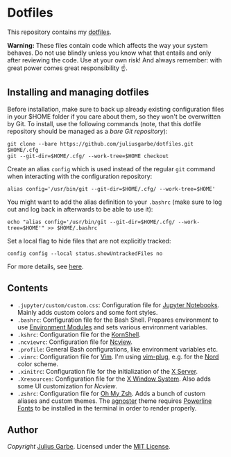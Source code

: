 # Dotfiles
This repository contains my [dotfiles](https://wiki.archlinux.org/index.php/Dotfiles).

**Warning:** These files contain code which affects the way your system behaves. Do not use blindly unless you know what that entails and only after reviewing the code. Use at your own risk! And always remember: with great power comes great responsibility :point_up:.

## Installing and managing dotfiles
Before installation, make sure to back up already existing configuration files in your $HOME folder if you care about them, so they won't be overwritten by Git. To install, use the following commands (note, that this dotfile repository should be managed as a *bare Git repository*):
```
git clone --bare https://github.com/juliusgarbe/dotfiles.git $HOME/.cfg
git --git-dir=$HOME/.cfg/ --work-tree=$HOME checkout
```
Create an alias `config` which is used instead of the regular `git` command when interacting with the configuration repository:
```
alias config='/usr/bin/git --git-dir=$HOME/.cfg/ --work-tree=$HOME'
```
You might want to add the alias definition to your `.bashrc` (make sure to log out and log back in afterwards to be able to use it):
```
echo "alias config='/usr/bin/git --git-dir=$HOME/.cfg/ --work-tree=$HOME'" >> $HOME/.bashrc
```
Set a local flag to hide files that are not explicitly tracked:
```
config config --local status.showUntrackedFiles no
```
For more details, see [here](https://www.atlassian.com/git/tutorials/dotfiles).

## Contents
- `.jupyter/custom/custom.css`: Configuration file for [Jupyter Notebooks](https://jupyter.org). Mainly adds custom colors and some font styles.
- `.bashrc`: Configuration file for the Bash Shell. Prepares environment to use [Environment Modules](http://modules.sourceforge.net) and sets various environment variables.
- `.kshrc`: Configuration file for the [KornShell](http://www.kornshell.org).
- `.ncviewrc`: Configuration file for [Ncview](http://meteora.ucsd.edu/~pierce/ncview_home_page.html).
- `.profile`: General Bash configurations, like environment variables etc.
- `.vimrc`: Configuration file for [Vim](https://www.vim.org). I'm using [vim-plug](https://github.com/junegunn/vim-plug), e.g. for the [Nord](https://www.nordtheme.com/ports/vim) color scheme.
- `.xinitrc`: Configuration file for the initialization of the [X Server](https://www.x.org/).
- `.Xresources`: Configuration file for the [X Window System](https://www.x.org/). Also adds some UI customization for *Ncview*.
- `.zshrc`: Configuration file for [Oh My Zsh](https://ohmyz.sh). Adds a bunch of custom aliases and custom themes. The [agnoster](https://github.com/agnoster/agnoster-zsh-theme) theme requires [Powerline Fonts](https://github.com/powerline/fonts) to be installed in the terminal in order to render properly.

## Author
*Copyright* [Julius Garbe](mailto:julius.garbe@pik-potsdam.de). Licensed under the [MIT License](https://en.wikipedia.org/wiki/MIT_License).
